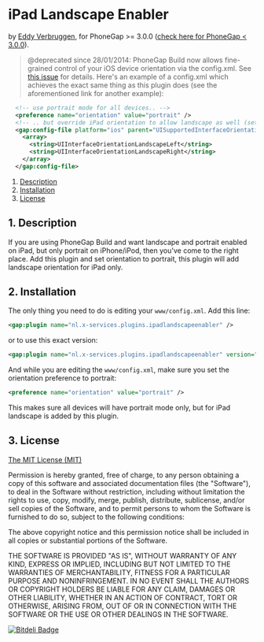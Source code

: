 # iPad Landscape Enabler

by [Eddy Verbruggen](http://www.x-services.nl), for PhoneGap >= 3.0.0 ([check here for PhoneGap < 3.0.0](https://github.com/EddyVerbruggen/iPadLandscapeEnabler-PhoneGapBuild-Plugin/tree/pre-phonegap-3.0)).

> @deprecated since 28/01/2014: PhoneGap Build now allows fine-grained control of your iOS device orientation via the config.xml. See [this issue](https://github.com/phonegap/build/issues/212) for details. Here's an example of a config.xml which achieves the exact same thing as this plugin does (see the aforementioned link for another example):
``` xml
  <!-- use portrait mode for all devices.. -->
  <preference name="orientation" value="portrait" />
  <!-- .. but override iPad orientation to allow landscape as well (set overwrite="true" to allow only landscape) -->
  <gap:config-file platform="ios" parent="UISupportedInterfaceOrientations~ipad" overwrite="false">
    <array>
      <string>UIInterfaceOrientationLandscapeLeft</string>
      <string>UIInterfaceOrientationLandscapeRight</string>
    </array>
  </gap:config-file>
```




1. [Description](https://github.com/EddyVerbruggen/iPadLandscapeEnabler-PhoneGapBuild-Plugin#1-description)
2. [Installation](https://github.com/EddyVerbruggen/iPadLandscapeEnabler-PhoneGapBuild-Plugin#2-installation)
3. [License](https://github.com/EddyVerbruggen/iPadLandscapeEnabler-PhoneGapBuild-Plugin#3-license)

## 1. Description

If you are using PhoneGap Build and want landscape and portrait enabled on iPad, but only portrait on iPhone/iPod, then you've come to the right place.
Add this plugin and set orientation to portrait, this plugin will add landscape orientation for iPad only.

## 2. Installation

The only thing you need to do is editing your `www/config.xml`.
Add this line:

```xml
<gap:plugin name="nl.x-services.plugins.ipadlandscapeenabler" />
```
or to use this exact version:
```xml
<gap:plugin name="nl.x-services.plugins.ipadlandscapeenabler" version="3.0" />
```

And while you are editing the `www/config.xml`, make sure you set the orientation preference to portrait:
```xml
<preference name="orientation" value="portrait" />
```

This makes sure all devices will have portrait mode only, but for iPad landscape is added by this plugin.

## 3. License

[The MIT License (MIT)](http://www.opensource.org/licenses/mit-license.html)

Permission is hereby granted, free of charge, to any person obtaining a copy
of this software and associated documentation files (the "Software"), to deal
in the Software without restriction, including without limitation the rights
to use, copy, modify, merge, publish, distribute, sublicense, and/or sell
copies of the Software, and to permit persons to whom the Software is
furnished to do so, subject to the following conditions:

The above copyright notice and this permission notice shall be included in
all copies or substantial portions of the Software.

THE SOFTWARE IS PROVIDED "AS IS", WITHOUT WARRANTY OF ANY KIND, EXPRESS OR
IMPLIED, INCLUDING BUT NOT LIMITED TO THE WARRANTIES OF MERCHANTABILITY,
FITNESS FOR A PARTICULAR PURPOSE AND NONINFRINGEMENT. IN NO EVENT SHALL THE
AUTHORS OR COPYRIGHT HOLDERS BE LIABLE FOR ANY CLAIM, DAMAGES OR OTHER
LIABILITY, WHETHER IN AN ACTION OF CONTRACT, TORT OR OTHERWISE, ARISING FROM,
OUT OF OR IN CONNECTION WITH THE SOFTWARE OR THE USE OR OTHER DEALINGS IN
THE SOFTWARE.

[![Bitdeli Badge](https://d2weczhvl823v0.cloudfront.net/EddyVerbruggen/ipadlandscapeenabler-phonegapbuild-plugin/trend.png)](https://bitdeli.com/free "Bitdeli Badge")

